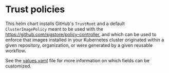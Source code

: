 # Trust policies

This helm chart installs GitHub's `TrustRoot` and a default `ClusterImagePolicy` meant to be used with the <https://github.com/sigstore/policy-controller>, and which can be used to enforce that images installed in your Kubernetes cluster originated within a given repository, organization, or were generated by a given reusable workflow.

See the [values.yaml](./values.yaml) file for more information on which fields can be customized.
